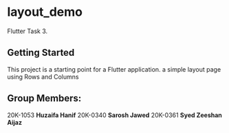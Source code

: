 # layout_demo

Flutter Task 3.

## Getting Started

This project is a starting point for a Flutter application. a simple layout page
using Rows and Columns

## Group Members: 

20K-1053 **Huzaifa Hanif**
20K-0340 **Sarosh Jawed**
20K-0361 **Syed Zeeshan Aijaz**
  


